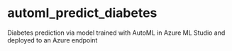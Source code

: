 # automl_predict_diabetes
Diabetes prediction via model trained with AutoML in Azure ML Studio and deployed to an Azure endpoint
